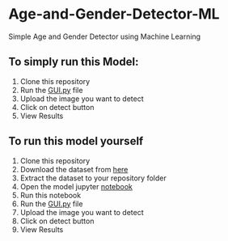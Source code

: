 # Age-and-Gender-Detector-ML
Simple Age and Gender Detector using Machine Learning

## To simply run this Model:
1. Clone this repository
2. Run the [GUI.py](https://github.com/jemma-mg/Age-and-Gender-Detector-ML/blob/main/GUI.py) file
3. Upload the image you want to detect
4. Click on detect button
5. View Results

## To run this model yourself
1. Clone this repository
2. Download the dataset from [here](https://www.kaggle.com/datasets/jangedoo/utkface-new)
3. Extract the dataset to your repository folder
4. Open the model jupyter [notebook](https://github.com/jemma-mg/Age-and-Gender-Detector-ML/blob/main/model-age-and-gender-detector.ipynb)
5. Run this notebook
6. Run the [GUI.py](https://github.com/jemma-mg/Age-and-Gender-Detector-ML/blob/main/GUI.py) file
7. Upload the image you want to detect
8. Click on detect button
9. View Results
